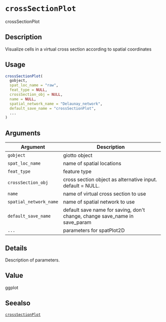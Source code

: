 # `crossSectionPlot`

crossSectionPlot


## Description

Visualize cells in a virtual cross section according to spatial coordinates


## Usage

```r
crossSectionPlot(
  gobject,
  spat_loc_name = "raw",
  feat_type = NULL,
  crossSection_obj = NULL,
  name = NULL,
  spatial_network_name = "Delaunay_network",
  default_save_name = "crossSectionPlot",
  ...
)
```


## Arguments

Argument      |Description
------------- |----------------
`gobject`     |     giotto object
`spat_loc_name`     |     name of spatial locations
`feat_type`     |     feature type
`crossSection_obj`     |     cross section object as alternative input. default = NULL.
`name`     |     name of virtual cross section to use
`spatial_network_name`     |     name of spatial network to use
`default_save_name`     |     default save name for saving, don't change, change save_name in save_param
`...`     |     parameters for spatPlot2D


## Details

Description of parameters.


## Value

ggplot


## Seealso

[`crossSectionPlot`](#crosssectionplot)


